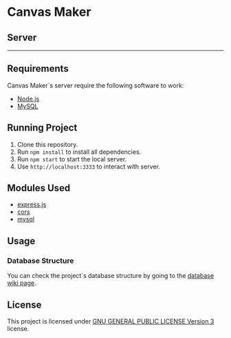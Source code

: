 # Canvas Maker 
## Server
--------------------------------------------------------------


## Requirements

Canvas Maker`s server require the following software to work:

- [Node.js](https://nodejs.org/en/download/)
- [MySQL](https://dev.mysql.com/doc/mysql-getting-started/en/#mysql-getting-started-installing)


## Running Project  

1. Clone this repository.
2. Run `npm install` to install all dependencies.
3. Run `npm start` to start the local server.
4. Use `http://localhost:3333` to interact with server.


## Modules Used

- [express.js](http://expressjs.com/)
- [cors](https://www.npmjs.com/package/cors)
- [mysql](https://www.npmjs.com/package/mysql)


## Usage 

### Database Structure

You can check the project`s database structure by going to the [database wiki page]().


## License

This project is licensed under [GNU GENERAL PUBLIC LICENSE Version 3](./LICENSE) license. 